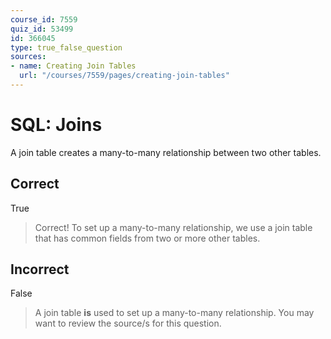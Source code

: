 ```yaml
---
course_id: 7559
quiz_id: 53499
id: 366045
type: true_false_question
sources:
- name: Creating Join Tables
  url: "/courses/7559/pages/creating-join-tables"
---
```


# SQL: Joins

A join table creates a many-to-many relationship between two other tables.

## Correct

True

> Correct! To set up a many-to-many relationship, we use a join table that has
> common fields from two or more other tables.

## Incorrect

False

> A join table **is** used to set up a many-to-many relationship. You may want to
> review the source/s for this question.
